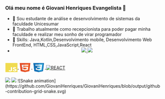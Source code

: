 ### Olá meu nome é  Giovani Henriques Evangelista 👋

- 🏫 Sou estudante de análise e desenvolvimento de sistemas da faculdade Unicesumar
- 🔭 Trabalho atualmente como recepcionista para poder pagar minha faculdade e realizar meu sonho de virar programador
- 🌱 Skills: Java,Kotlin,Desenvolvimento mobile, Desenvolvimento Web FrontEnd, HTML,CSS,JavaScript,React
- <div align="center">
  <a href="https://github.com/GiovaniHenriques">
  <img height="180em" src="https://github-readme-stats.vercel.app/api?username=GiovaniHenriques&show_icons=true&theme=dracula&include_all_commits=true&count_private=true"/>
  <img height="180em" src="https://github-readme-stats.vercel.app/api/top-langs/?username=GiovaniHenriques&layout=compact&langs_count=7&theme=dracula"/>
</div>
<div style="display: inline_block"><br>
  <img align="center" alt="Js" height="30" width="40" src="https://raw.githubusercontent.com/devicons/devicon/master/icons/javascript/javascript-plain.svg">
  <img align="center" alt="HTML" height="30" width="40" src="https://raw.githubusercontent.com/devicons/devicon/master/icons/html5/html5-original.svg">
  <img align="center" alt="CSS" height="30" width="40" src="https://raw.githubusercontent.com/devicons/devicon/master/icons/css3/css3-original.svg">
  <img align="center" alt="REACT" height="30" width="40" src="https://cdn.jsdelivr.net/gh/devicons/devicon/icons/react/react-original.svg" />
</div>
 
 <br>
  <div>  
  </a> 
  <a href = "mailto:contatogiovanihenriques1995@gmail.com"><img src="https://img.shields.io/badge/-Gmail-%23333?style=for-the-badge&logo=gmail&logoColor=white" target="_blank"></a>
  <a href="https://www.linkedin.com/in/giovani-henriques-a7b55b216/" target="_blank"><img src="https://img.shields.io/badge/-LinkedIn-%230077B5?style=for-the-badge&logo=linkedin&logoColor=white" target="_blank"></a>
![Snake animation](https://github.com/GiovaniHenriques/GiovaniHenriques/blob/output/github-contribution-grid-snake.svg)
</div>
  

